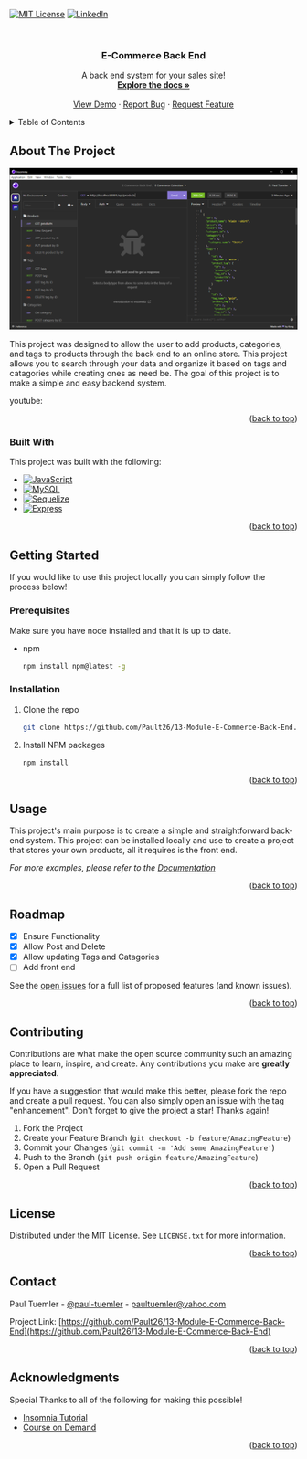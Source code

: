 <a name="readme-top"></a>

[![MIT License][license-shield]][license-url]
[![LinkedIn][linkedin-shield]][linkedin-url]

<!-- PROJECT LOGO -->
<br />
<div align="center">
  <h3 align="center">E-Commerce Back End</h3>

  <p align="center">
    A back end system for your sales site!
    <br />
    <a href="https://github.com/othneildrew/Best-README-Template"><strong>Explore the docs »</strong></a>
    <br />
    <br />
    <a href="https://github.com/othneildrew/Best-README-Template">View Demo</a>
    ·
    <a href="https://github.com/othneildrew/Best-README-Template/issues">Report Bug</a>
    ·
    <a href="https://github.com/othneildrew/Best-README-Template/issues">Request Feature</a>
  </p>
</div>



<!-- TABLE OF CONTENTS -->
<details>
  <summary>Table of Contents</summary>
  <ol>
    <li>
      <a href="#about-the-project">About The Project</a>
      <ul>
        <li><a href="#built-with">Built With</a></li>
      </ul>
    </li>
    <li>
      <a href="#getting-started">Getting Started</a>
      <ul>
        <li><a href="#prerequisites">Prerequisites</a></li>
        <li><a href="#installation">Installation</a></li>
      </ul>
    </li>
    <li><a href="#usage">Usage</a></li>
    <li><a href="#roadmap">Roadmap</a></li>
    <li><a href="#contributing">Contributing</a></li>
    <li><a href="#license">License</a></li>
    <li><a href="#contact">Contact</a></li>
    <li><a href="#acknowledgments">Acknowledgments</a></li>
  </ol>
</details>



<!-- ABOUT THE PROJECT -->
## About The Project

[![Product Name Screen Shot][product-screenshot]](https://github.com/Pault26/13-Module-E-Commerce-Back-End)

This project was designed to allow the user to add products, categories, and tags to products through the back end to an online store. This project allows you to search through your data and organize it based on tags and catagories while creating ones as need be. The goal of this project is to make a simple and easy backend system.

youtube: 

<p align="right">(<a href="#readme-top">back to top</a>)</p>



### Built With

This project was built with the following:

* [![JavaScript][JavaScript]][JavaScript-url]
* [![MySQL][MySQL]][MySQL-url]
* [![Sequelize][Sequelize]][Sequelize-url]
* [![Express][Express]][Express-url]


<p align="right">(<a href="#readme-top">back to top</a>)</p>



<!-- GETTING STARTED -->
## Getting Started

If you would like to use this project locally you can simply follow the process below!

### Prerequisites
Make sure you have node installed and that it is up to date.
* npm
  ```sh
  npm install npm@latest -g
  ```

### Installation
1. Clone the repo
   ```sh
   git clone https://github.com/Pault26/13-Module-E-Commerce-Back-End.git
   ```
2. Install NPM packages
   ```sh
   npm install
   ```

<p align="right">(<a href="#readme-top">back to top</a>)</p>



<!-- USAGE EXAMPLES -->
## Usage

This project's main purpose is to create a simple and straightforward back-end system. This project can be installed locally and use to create a project that stores your own products, all it requires is the front end.

_For more examples, please refer to the [Documentation](https://github.com/Pault26/13-Module-E-Commerce-Back-End)_

<p align="right">(<a href="#readme-top">back to top</a>)</p>



<!-- ROADMAP -->
## Roadmap

- [x] Ensure Functionality
- [x] Allow Post and Delete
- [x] Allow updating Tags and Catagories
- [ ] Add front end

See the [open issues](https://github.com/Pault26/13-Module-E-Commerce-Back-End/issues) for a full list of proposed features (and known issues).

<p align="right">(<a href="#readme-top">back to top</a>)</p>



<!-- CONTRIBUTING -->
## Contributing

Contributions are what make the open source community such an amazing place to learn, inspire, and create. Any contributions you make are **greatly appreciated**.

If you have a suggestion that would make this better, please fork the repo and create a pull request. You can also simply open an issue with the tag "enhancement".
Don't forget to give the project a star! Thanks again!

1. Fork the Project
2. Create your Feature Branch (`git checkout -b feature/AmazingFeature`)
3. Commit your Changes (`git commit -m 'Add some AmazingFeature'`)
4. Push to the Branch (`git push origin feature/AmazingFeature`)
5. Open a Pull Request

<p align="right">(<a href="#readme-top">back to top</a>)</p>



<!-- LICENSE -->
## License

Distributed under the MIT License. See `LICENSE.txt` for more information.

<p align="right">(<a href="#readme-top">back to top</a>)</p>



<!-- CONTACT -->
## Contact

Paul Tuemler - [@paul-tuemler](https://twitter.com) - paultuemler@yahoo.com

Project Link: [https://github.com/Pault26/13-Module-E-Commerce-Back-End](https://github.com/Pault26/13-Module-E-Commerce-Back-End)

<p align="right">(<a href="#readme-top">back to top</a>)</p>



<!-- ACKNOWLEDGMENTS -->
## Acknowledgments

Special Thanks to all of the following for making this possible!

* [Insomnia Tutorial](https://www.youtube.com/watch?v=fzLPHpOP3Wc)
* [Course on Demand](https://www.youtube.com/watch?v=hPv9QwvliEM&list=PLzb46hGUzitBp584kLyn6l3i6yC-rXlmN)

<p align="right">(<a href="#readme-top">back to top</a>)</p>



<!-- MARKDOWN LINKS & IMAGES -->
[license-shield]: https://img.shields.io/github/license/othneildrew/Best-README-Template.svg?style=for-the-badge
[license-url]: https://github.com/Pault26/13-Module-E-Commerce-Back-End/blob/main/LICENSE
[linkedin-shield]: https://img.shields.io/badge/-LinkedIn-black.svg?style=for-the-badge&logo=linkedin&colorB=555
[linkedin-url]: https://www.linkedin.com/in/paul-tuemler/
[product-screenshot]: ./assets/Insomniacapture.PNG
[MySQL]: https://img.shields.io/badge/MySQL-005C84?style=for-the-badge&logo=mysql&logoColor=white
[MySQL-url]: https://www.mysql.com/
[JavaScript]: https://img.shields.io/badge/JavaScript-323330?style=for-the-badge&logo=javascript&logoColor=F7DF1E
[JavaScript-url]: https://www.w3schools.com/js/
[Sequelize]: https://img.shields.io/badge/Sequelize-52B0E7?style=for-the-badge&logo=Sequelize&logoColor=white
[Sequelize-url]: https://sequelize.org/
[Express]: https://img.shields.io/badge/Express%20js-000000?style=for-the-badge&logo=express&logoColor=white
[Express-url]: https://expressjs.com/